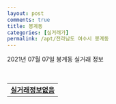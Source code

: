```yaml
---
layout: post
comments: true
title: 봉계동
categories: [실거래가]
permalink: /apt/전라남도 여수시 봉계동
---
```


2021년 07월 07일 봉계동 실거래 정보

<script type="text/javascript">
  google.charts.load('current', {'packages':['corechart']});
  google.charts.setOnLoadCallback(drawChart);

  function drawChart() {
    var data = google.visualization.arrayToDataTable([['거래일', '매매', '전월세', '전매'], ['20-07', 29, 8, 0], ['20-08', 29, 3, 0], ['20-09', 20, 3, 0], ['20-10', 18, 5, 0], ['20-11', 26, 2, 0], ['20-12', 25, 8, 0], ['21-01', 17, 8, 0], ['21-02', 12, 3, 0], ['21-03', 15, 10, 0], ['21-04', 17, 7, 0], ['21-05', 8, 10, 0], ['21-06', 7, 3, 0]]);

    var options = {
      title: '최근 유형별 거래량 추이',
      legend: { position: 'bottom' }
    };

    var chart = new google.visualization.LineChart(document.getElementById('columnchart_material'));
    chart.draw(data, (options));
  }
</script>

<div id="columnchart_material" style="width: 95%; margin-left: -35px; display: block"></div>
<br>
<table>
  <tr>
    <td colspan="4" style="font-weight: bold;"><a href="https://search.naver.com/search.naver?query=봉계동 실거래정보없음">실거래정보없음</a></td>
  </tr>
    
</table>
    